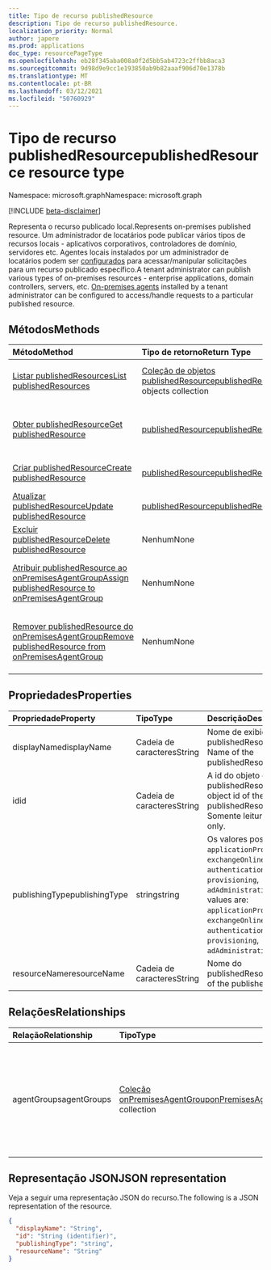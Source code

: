 ```yaml
---
title: Tipo de recurso publishedResource
description: Tipo de recurso publishedResource.
localization_priority: Normal
author: japere
ms.prod: applications
doc_type: resourcePageType
ms.openlocfilehash: eb28f345aba008a0f2d5bb5ab4723c2ffbb8aca3
ms.sourcegitcommit: 9d98d9e9cc1e193850ab9b82aaaf906d70e1378b
ms.translationtype: MT
ms.contentlocale: pt-BR
ms.lasthandoff: 03/12/2021
ms.locfileid: "50760929"
---
```

# <a name="publishedresource-resource-type"></a><span data-ttu-id="6156e-103">Tipo de recurso publishedResource</span><span class="sxs-lookup"><span data-stu-id="6156e-103">publishedResource resource type</span></span>

<span data-ttu-id="6156e-104">Namespace: microsoft.graph</span><span class="sxs-lookup"><span data-stu-id="6156e-104">Namespace: microsoft.graph</span></span>

[!INCLUDE [beta-disclaimer](../../includes/beta-disclaimer.md)]

<span data-ttu-id="6156e-105">Representa o recurso publicado local.</span><span class="sxs-lookup"><span data-stu-id="6156e-105">Represents on-premises published resource.</span></span> <span data-ttu-id="6156e-106">Um administrador de locatários pode publicar vários tipos de recursos locais - aplicativos corporativos, controladores de domínio, servidores etc. Agentes locais instalados por um administrador de locatários podem ser [configurados](onpremisesagent.md) para acessar/manipular solicitações para um recurso publicado específico.</span><span class="sxs-lookup"><span data-stu-id="6156e-106">A tenant administrator can publish various types of on-premises resources - enterprise applications, domain controllers, servers, etc. [On-premises agents](onpremisesagent.md) installed by a tenant administrator can be configured to access/handle requests to a particular published resource.</span></span>

## <a name="methods"></a><span data-ttu-id="6156e-107">Métodos</span><span class="sxs-lookup"><span data-stu-id="6156e-107">Methods</span></span>

| <span data-ttu-id="6156e-108">Método</span><span class="sxs-lookup"><span data-stu-id="6156e-108">Method</span></span>       | <span data-ttu-id="6156e-109">Tipo de retorno</span><span class="sxs-lookup"><span data-stu-id="6156e-109">Return Type</span></span> | <span data-ttu-id="6156e-110">Descrição</span><span class="sxs-lookup"><span data-stu-id="6156e-110">Description</span></span> |
|:-------------|:------------|:------------|
| [<span data-ttu-id="6156e-111">Listar publishedResources</span><span class="sxs-lookup"><span data-stu-id="6156e-111">List publishedResources</span></span>](../api/publishedresource-list.md) | <span data-ttu-id="6156e-112">[Coleção de objetos publishedResource](publishedresource.md)</span><span class="sxs-lookup"><span data-stu-id="6156e-112">[publishedResource](publishedresource.md) objects collection</span></span> | <span data-ttu-id="6156e-113">Obter uma **coleção de objetos publishedResources.**</span><span class="sxs-lookup"><span data-stu-id="6156e-113">Get a **publishedResources** object collection.</span></span> |
| [<span data-ttu-id="6156e-114">Obter publishedResource</span><span class="sxs-lookup"><span data-stu-id="6156e-114">Get publishedResource</span></span>](../api/publishedresource-get.md) | [<span data-ttu-id="6156e-115">publishedResource</span><span class="sxs-lookup"><span data-stu-id="6156e-115">publishedResource</span></span>](publishedresource.md) | <span data-ttu-id="6156e-116">Leia as propriedades e as relações de um **objeto publishedResource.**</span><span class="sxs-lookup"><span data-stu-id="6156e-116">Read the properties and relationships of a **publishedResource** object.</span></span> |
| [<span data-ttu-id="6156e-117">Criar publishedResource</span><span class="sxs-lookup"><span data-stu-id="6156e-117">Create publishedResource</span></span>](../api/publishedresource-post.md) |  [<span data-ttu-id="6156e-118">publishedResource</span><span class="sxs-lookup"><span data-stu-id="6156e-118">publishedResource</span></span>](publishedresource.md)  | <span data-ttu-id="6156e-119">Criar um novo **publishedResource**.</span><span class="sxs-lookup"><span data-stu-id="6156e-119">Create a new **publishedResource**.</span></span> |
| [<span data-ttu-id="6156e-120">Atualizar publishedResource</span><span class="sxs-lookup"><span data-stu-id="6156e-120">Update publishedResource</span></span>](../api/publishedresource-update.md) | [<span data-ttu-id="6156e-121">publishedResource</span><span class="sxs-lookup"><span data-stu-id="6156e-121">publishedResource</span></span>](publishedresource.md) | <span data-ttu-id="6156e-122">Atualize um **objeto publishedResource.**</span><span class="sxs-lookup"><span data-stu-id="6156e-122">Update a **publishedResource** object.</span></span> |
| [<span data-ttu-id="6156e-123">Excluir publishedResource</span><span class="sxs-lookup"><span data-stu-id="6156e-123">Delete  publishedResource</span></span>](../api/publishedresource-delete.md) | <span data-ttu-id="6156e-124">Nenhum</span><span class="sxs-lookup"><span data-stu-id="6156e-124">None</span></span> | <span data-ttu-id="6156e-125">**Exclua um objeto publishedResource.**</span><span class="sxs-lookup"><span data-stu-id="6156e-125">Delete a **publishedResource** object.</span></span> |
| [<span data-ttu-id="6156e-126">Atribuir publishedResource ao onPremisesAgentGroup</span><span class="sxs-lookup"><span data-stu-id="6156e-126">Assign publishedResource to onPremisesAgentGroup</span></span>](../api/publishedresource-post-agentgroups.md) | <span data-ttu-id="6156e-127">Nenhum</span><span class="sxs-lookup"><span data-stu-id="6156e-127">None</span></span> | <span data-ttu-id="6156e-128">Atribua um **objeto publishedResource** a **um onPremisesAgentGroup**.</span><span class="sxs-lookup"><span data-stu-id="6156e-128">Assign a **publishedResource** object to an **onPremisesAgentGroup**.</span></span> |
| [<span data-ttu-id="6156e-129">Remover publishedResource do onPremisesAgentGroup</span><span class="sxs-lookup"><span data-stu-id="6156e-129">Remove publishedResource from onPremisesAgentGroup</span></span>](../api/publishedresource-delete-agentgroups.md) | <span data-ttu-id="6156e-130">Nenhum</span><span class="sxs-lookup"><span data-stu-id="6156e-130">None</span></span> |  <span data-ttu-id="6156e-131">Remover um **objeto publishedResource** de **um onPremisesAgentGroup**.</span><span class="sxs-lookup"><span data-stu-id="6156e-131">Remove a **publishedResource** object from an **onPremisesAgentGroup**.</span></span>|

## <a name="properties"></a><span data-ttu-id="6156e-132">Propriedades</span><span class="sxs-lookup"><span data-stu-id="6156e-132">Properties</span></span>

| <span data-ttu-id="6156e-133">Propriedade</span><span class="sxs-lookup"><span data-stu-id="6156e-133">Property</span></span>     | <span data-ttu-id="6156e-134">Tipo</span><span class="sxs-lookup"><span data-stu-id="6156e-134">Type</span></span>        | <span data-ttu-id="6156e-135">Descrição</span><span class="sxs-lookup"><span data-stu-id="6156e-135">Description</span></span> |
|:-------------|:------------|:------------|
|<span data-ttu-id="6156e-136">displayName</span><span class="sxs-lookup"><span data-stu-id="6156e-136">displayName</span></span>|<span data-ttu-id="6156e-137">Cadeia de caracteres</span><span class="sxs-lookup"><span data-stu-id="6156e-137">String</span></span>| <span data-ttu-id="6156e-138">Nome de exibição do publishedResource.</span><span class="sxs-lookup"><span data-stu-id="6156e-138">Display Name of the publishedResource.</span></span>|
|<span data-ttu-id="6156e-139">id</span><span class="sxs-lookup"><span data-stu-id="6156e-139">id</span></span>|<span data-ttu-id="6156e-140">Cadeia de caracteres</span><span class="sxs-lookup"><span data-stu-id="6156e-140">String</span></span>| <span data-ttu-id="6156e-141">A id do objeto do publishedResource.</span><span class="sxs-lookup"><span data-stu-id="6156e-141">The object id of the publishedResource.</span></span> <span data-ttu-id="6156e-142">Somente leitura.</span><span class="sxs-lookup"><span data-stu-id="6156e-142">Read-only.</span></span>|
|<span data-ttu-id="6156e-143">publishingType</span><span class="sxs-lookup"><span data-stu-id="6156e-143">publishingType</span></span>|<span data-ttu-id="6156e-144">string</span><span class="sxs-lookup"><span data-stu-id="6156e-144">string</span></span>| <span data-ttu-id="6156e-145">Os valores possíveis são: `applicationProxy`, `exchangeOnline`, `authentication`, `provisioning`, `adAdministration`.</span><span class="sxs-lookup"><span data-stu-id="6156e-145">Possible values are: `applicationProxy`, `exchangeOnline`, `authentication`, `provisioning`, `adAdministration`.</span></span>|
|<span data-ttu-id="6156e-146">resourceName</span><span class="sxs-lookup"><span data-stu-id="6156e-146">resourceName</span></span>|<span data-ttu-id="6156e-147">Cadeia de caracteres</span><span class="sxs-lookup"><span data-stu-id="6156e-147">String</span></span>|<span data-ttu-id="6156e-148">Nome do publishedResource.</span><span class="sxs-lookup"><span data-stu-id="6156e-148">Name of the publishedResource.</span></span>|

## <a name="relationships"></a><span data-ttu-id="6156e-149">Relações</span><span class="sxs-lookup"><span data-stu-id="6156e-149">Relationships</span></span>

| <span data-ttu-id="6156e-150">Relação</span><span class="sxs-lookup"><span data-stu-id="6156e-150">Relationship</span></span> | <span data-ttu-id="6156e-151">Tipo</span><span class="sxs-lookup"><span data-stu-id="6156e-151">Type</span></span>        | <span data-ttu-id="6156e-152">Descrição</span><span class="sxs-lookup"><span data-stu-id="6156e-152">Description</span></span> |
|:-------------|:------------|:------------|
|<span data-ttu-id="6156e-153">agentGroups</span><span class="sxs-lookup"><span data-stu-id="6156e-153">agentGroups</span></span>|<span data-ttu-id="6156e-154">[Coleção onPremisesAgentGroup](onpremisesagentgroup.md)</span><span class="sxs-lookup"><span data-stu-id="6156e-154">[onPremisesAgentGroup](onpremisesagentgroup.md) collection</span></span>| <span data-ttu-id="6156e-155">Lista de **onPremisesAgentGroups** aos que um **publishedResource** é atribuído.</span><span class="sxs-lookup"><span data-stu-id="6156e-155">List of **onPremisesAgentGroups** that a **publishedResource** is assigned to.</span></span> <span data-ttu-id="6156e-156">Somente leitura.</span><span class="sxs-lookup"><span data-stu-id="6156e-156">Read-only.</span></span> <span data-ttu-id="6156e-157">Anulável.</span><span class="sxs-lookup"><span data-stu-id="6156e-157">Nullable.</span></span>|

## <a name="json-representation"></a><span data-ttu-id="6156e-158">Representação JSON</span><span class="sxs-lookup"><span data-stu-id="6156e-158">JSON representation</span></span>

<span data-ttu-id="6156e-159">Veja a seguir uma representação JSON do recurso.</span><span class="sxs-lookup"><span data-stu-id="6156e-159">The following is a JSON representation of the resource.</span></span>

<!-- {
  "blockType": "resource",
  "optionalProperties": [

  ],
  "@odata.type": "microsoft.graph.publishedResource",
  "keyProperty": "id"
}-->

```json
{
  "displayName": "String",
  "id": "String (identifier)",
  "publishingType": "string",
  "resourceName": "String"
}
```

<!-- uuid: 16cd6b66-4b1a-43a1-adaf-3a886856ed98
2019-02-04 14:57:30 UTC -->
<!-- {
  "type": "#page.annotation",
  "description": "publishedResource resource",
  "keywords": "",
  "section": "documentation",
  "tocPath": ""
}-->


